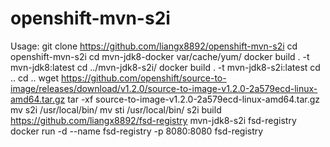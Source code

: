 # openshift-mvn-s2i
Usage:
git clone https://github.com/liangx8892/openshift-mvn-s2i
cd openshift-mvn-s2i
cd mvn-jdk8-docker
var/cache/yum/
docker build . -t mvn-jdk8:latest
cd ../mvn-jdk8-s2i/
docker build . -t mvn-jdk8-s2i:latest
cd ..
cd ..
wget https://github.com/openshift/source-to-image/releases/download/v1.2.0/source-to-image-v1.2.0-2a579ecd-linux-amd64.tar.gz
tar -xf source-to-image-v1.2.0-2a579ecd-linux-amd64.tar.gz
mv s2i /usr/local/bin/
mv sti /usr/local/bin/
s2i build https://github.com/liangx8892/fsd-registry mvn-jdk8-s2i fsd-registry
docker run -d --name fsd-registry -p 8080:8080 fsd-registry
